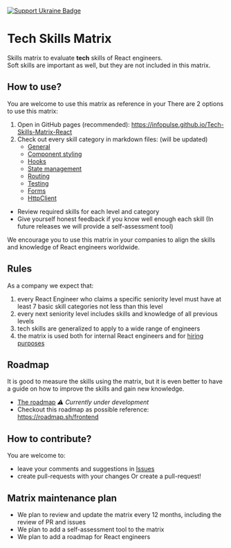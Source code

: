 [![Support Ukraine Badge](https://bit.ly/support-ukraine-now)](https://github.com/support-ukraine/support-ukraine)

# Tech Skills Matrix

Skills matrix to evaluate **tech** skills of React engineers.  
Soft skills are important as well, but they are not included in this matrix.

## How to use?

You are welcome to use this matrix as reference in your
There are 2 options to use this matrix:

1. Open in GitHub pages (recommended): https://infopulse.github.io/Tech-Skills-Matrix-React
2. Check out every skill category in markdown files: (will be updated)
   - [General](matrix/01.md)
   - [Component styling](matrix/02.md)
   - [Hooks](matrix/03.md)
   - [State management](matrix/04.md)
   - [Routing](matrix/05.md)
   - [Testing](matrix/06.md)
   - [Forms](matrix/07.md)
   - [HttpClient](matrix/08.md)

- Review required skills for each level and category
- Give yourself honest feedback if you know well enough each skill (In future releases we will provide a self-assessment tool)

We encourage you to use this matrix in your companies to align the skills and knowledge of React engineers worldwide.

## Rules

As a company we expect that:

1. every React Engineer who claims a specific seniority level must have at least 7 basic skill categories not less than this level
2. every next seniority level includes skills and knowledge of all previous levels
3. tech skills are generalized to apply to a wide range of engineers
4. the matrix is used both for internal React engineers and for [hiring purposes](https://www.infopulse.com/join-us?specialization=9)

## Roadmap

It is good to measure the skills using the matrix, but it is even better to have a guide on how to improve the skills
and gain new knowledge.

- [The roadmap](roadmap/roadmap.md) _⚠️ Currently under development_
- Checkout this roadmap as possible reference: https://roadmap.sh/frontend

## How to contribute?

You are welcome to:

- leave your comments and suggestions in [Issues](https://github.com/infopulse/Tech-Skills-Matrix-React/issues)
- create pull-requests with your changes
  Or create a pull-request!

## Matrix maintenance plan

- We plan to review and update the matrix every 12 months, including the review of PR and issues
- We plan to add a self-assessment tool to the matrix
- We plan to add a roadmap for React engineers
